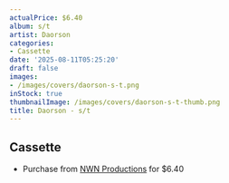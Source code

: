 ```yaml
---
actualPrice: $6.40
album: s/t
artist: Daorson
categories:
- Cassette
date: '2025-08-11T05:25:20'
draft: false
images:
- /images/covers/daorson-s-t.png
inStock: true
thumbnailImage: /images/covers/daorson-s-t-thumb.png
title: Daorson - s/t
---
```


## Cassette
* Purchase from [NWN Productions](http://shop.nwnprod.com/index.php?route=product/product&path=73&product_id=9956&sort=pd.name&order=ASC) for $6.40
